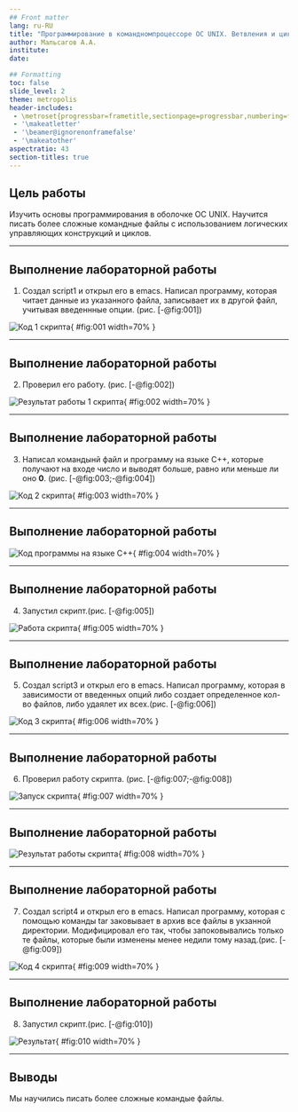 ```yaml
---
## Front matter
lang: ru-RU
title: "Программирование в командномпроцессоре ОС UNIX. Ветвления и циклы"
author: Мальсагов А.А.
institute:
date: 

## Formatting
toc: false
slide_level: 2
theme: metropolis
header-includes: 
 - \metroset{progressbar=frametitle,sectionpage=progressbar,numbering=fraction}
 - '\makeatletter'
 - '\beamer@ignorenonframefalse'
 - '\makeatother'
aspectratio: 43
section-titles: true
---
```


## Цель работы

Изучить основы программирования в оболочке ОС UNIX. Научится писать более сложные командные файлы с использованием логических управляющих конструкций и циклов.

---

## Выполнение лабораторной работы

1. Создал script1 и открыл его в emacs. Написал программу, которая читает данные из указанного файла, записывает их в другой файл, учитывая введеннные опции. (рис. [-@fig:001])

![Код 1 скрипта](image/1.png){ #fig:001 width=70% }

---

## Выполнение лабораторной работы

2. Проверил его работу. (рис. [-@fig:002])

![Результат работы 1 скрипта](image/2.png){ #fig:002 width=70% }

---

## Выполнение лабораторной работы

3. Написал командынй файл и программу на языке С++, которые получают на входе число и выводят больше, равно или меньше ли оно **0**. (рис. [-@fig:003;-@fig:004])

![Код 2 скрипта](image/2.1.png){ #fig:003 width=70% }

---

## Выполнение лабораторной работы

![Код программы на языке С++](image/2.2.png){ #fig:004 width=70% }

---

## Выполнение лабораторной работы

4. Запустил скрипт.(рис. [-@fig:005])

![Работа скрипта](image/2.3.png){ #fig:005 width=70% }

---

## Выполнение лабораторной работы

5. Создал script3 и открыл его в emacs. Написал программу, которая в зависимости от введенных опций либо создает определенное кол-во файлов, либо удаялет их всех.(рис. [-@fig:006])

![Код 3 скрипта](image/3.1.png){ #fig:006 width=70% }

---

## Выполнение лабораторной работы

6. Проверил работу скрипта. (рис. [-@fig:007;-@fig:008])

![Запуск скрипта](image/3.2.png){ #fig:007 width=70% }

---

## Выполнение лабораторной работы

![Результат работы скрипта](image/3.3.png){ #fig:008 width=70% }

---

## Выполнение лабораторной работы

7. Создал script4 и открыл его в emacs. Написал программу, которая с помощью команды tar заковывает в архив все файлы в укзанной директории. Модифицировал его так, чтобы запоковывались только те файлы, которые были изменены менее недили тому назад.(рис. [-@fig:009])

![Код 4 скрипта](image/4.1.png){ #fig:009 width=70% }

---

## Выполнение лабораторной работы

8. Запустил скрипт.(рис. [-@fig:010])

![Результат](image/4.2.png){ #fig:010 width=70% }

---

## Выводы

Мы научились писать более сложные командые файлы.
